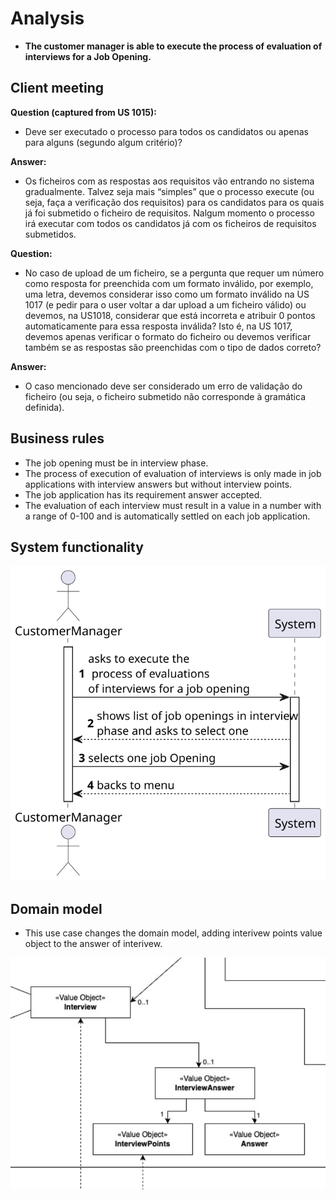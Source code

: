 # Analysis

- **The customer manager is able to execute the process of evaluation of interviews for a Job Opening.**

## Client meeting

**Question (captured from US 1015):**

-  Deve ser executado o processo para todos os candidatos ou apenas para alguns (segundo algum critério)?

**Answer:**

-  Os ficheiros com as respostas aos requisitos vão entrando no sistema gradualmente. Talvez seja mais “simples” que o processo execute (ou seja, faça a verificação dos requisitos) para os candidatos para os quais já foi submetido o ficheiro de requisitos. Nalgum momento o processo irá executar com todos os candidatos já com os ficheiros de requisitos submetidos.

**Question:**

- No caso de upload de um ficheiro, se a pergunta que requer um número como resposta for preenchida com um formato inválido, por exemplo, uma letra, devemos considerar isso como um formato inválido na US 1017 (e pedir para o user voltar a dar upload a um ficheiro válido) ou devemos, na US1018, considerar que está incorreta e atribuir 0 pontos automaticamente para essa resposta inválida? Isto é, na US 1017, devemos apenas verificar o formato do ficheiro ou devemos verificar também se as respostas são preenchidas com o tipo de dados correto?

**Answer:**

- O caso mencionado deve ser considerado um erro de validação do ficheiro (ou seja, o ficheiro submetido não corresponde à gramática definida).

## Business rules

- The job opening must be in interview phase.
- The process of execution of evaluation of interviews is only made in job applications with interview answers but without interview points.
- The job application has its requirement answer accepted.
- The evaluation of each interview must result in a value in a number with a range of 0-100 and is automatically settled on each job application.

## System functionality

![](../SSD/SSD.svg)

## Domain model

- This use case changes the domain model, adding interivew points value object to the answer of interivew.

![](../img/us1018_domainModel.png)

